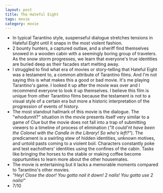 ```yaml
---
layout: post
title: The Hateful Eight
tags: movie
category: movie
---
```


* In typical Tarantino style, suspenseful dialogue stretches tensions in Hateful Eight until it snaps in the most violent fashion.
* 2 bounty hunters, a captured outlaw, and a sheriff find themselves snowed in a wooden cabin with a seemingly boring group of travelers. As the snow storm progresses, we learn that everyone's true identities are buried deep as their facades start melting away.
* I struggled to find what era of movies or story-telling that Hateful Eight was a testament to, a common attribute of Tarantino films. And I'm not saying this is what makes this a good or bad movie. It's me playing Tarantino's game. I looked it up after the movie was over and I recommend everyone to look it up themselves. I believe this film is unique from other Tarantino films because the testament is not to a visual style of a certain era but more a historic interpretation of the progression of events of history.
* The most standout hallmark of this movie is the dialogue. The "whodunnit?" situation in the movie presents itself very similar to a game of Clue but the movie does not fall into a trap of submitting viewers to a timeline of process of elimination (_"It could'nt have been the Colonel with the Candle in the Library! So who's left?"_). The predicament is a swirling stew of hidden identities, unknown motives, and untold pasts coming to a violent boil. Characters constantly poke and test eachothers' identities using the confines of the cabin. Tasks like bringing the horses to the stable or making coffee become oppurtunities to learn more about the other housemates.
* The movie is entertaining but it lacks a memorable moments compared to Tarantino's other movies.
* _"Hey! Close the door! You gotta nail it down! 2 nails! You gotta use 2 nails!"_
* 7/10
